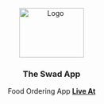 <p align="center">
  <a href="https://github.com/othneildrew/Best-README-Template">
    <img src="https://cdn.dribbble.com/users/723155/screenshots/4572417/git.jpg?compress=1&resize=400x300" alt="Logo" width="130" height="100">
  </a>

  <h3 align="center">The Swad App</h3>

  <p align="center">
    Food Ordering App
    <a href="https://swadapp.netlify.app/"><strong>Live At</strong></a>
   
  </p>
</p>
